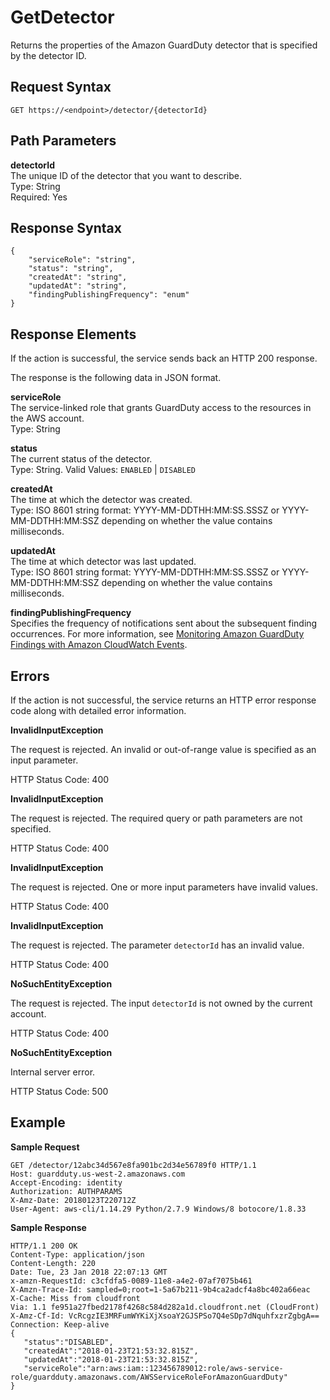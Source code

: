 # GetDetector<a name="get-detector"></a>

Returns the properties of the Amazon GuardDuty detector that is specified by the detector ID\.

## Request Syntax<a name="get-detector-request-syntax"></a>

```
GET https://<endpoint>/detector/{detectorId}
```

## Path Parameters<a name="get-detector-path-parameters"></a>

**detectorId**  
The unique ID of the detector that you want to describe\.  
Type: String  
Required: Yes

## Response Syntax<a name="get-detector-response-syntax"></a>

```
{
    "serviceRole": "string",
    "status": "string",
    "createdAt": "string",
    "updatedAt": "string",
    "findingPublishingFrequency": "enum"
}
```

## Response Elements<a name="get-detector-response-parameters"></a>

If the action is successful, the service sends back an HTTP 200 response\.

 The response is the following data in JSON format\.

**serviceRole**  
The service\-linked role that grants GuardDuty access to the resources in the AWS account\.   
Type: String

**status**  
The current status of the detector\.  
Type: String\. Valid Values: `ENABLED` \| `DISABLED`

**createdAt**  
The time at which the detector was created\.  
Type: ISO 8601 string format: YYYY\-MM\-DDTHH:MM:SS\.SSSZ or YYYY\-MM\-DDTHH:MM:SSZ depending on whether the value contains milliseconds\.

**updatedAt**  
The time at which detector was last updated\.  
Type: ISO 8601 string format: YYYY\-MM\-DDTHH:MM:SS\.SSSZ or YYYY\-MM\-DDTHH:MM:SSZ depending on whether the value contains milliseconds\.

**findingPublishingFrequency**  
Specifies the frequency of notifications sent about the subsequent finding occurrences\. For more information, see [Monitoring Amazon GuardDuty Findings with Amazon CloudWatch Events](guardduty_findings_cloudwatch.md)\.

## Errors<a name="get-detector-errors"></a>

If the action is not successful, the service returns an HTTP error response code along with detailed error information\.

**InvalidInputException**

The request is rejected\. An invalid or out\-of\-range value is specified as an input parameter\.

HTTP Status Code: 400 

**InvalidInputException**

The request is rejected\. The required query or path parameters are not specified\.

HTTP Status Code: 400 

**InvalidInputException**

The request is rejected\. One or more input parameters have invalid values\.

HTTP Status Code: 400 

**InvalidInputException**

The request is rejected\. The parameter `detectorId` has an invalid value\.

HTTP Status Code: 400 

**NoSuchEntityException**

The request is rejected\. The input `detectorId` is not owned by the current account\.

HTTP Status Code: 400 

**NoSuchEntityException**

Internal server error\.

HTTP Status Code: 500 

## Example<a name="get-detector-example"></a>

**Sample Request**

```
GET /detector/12abc34d567e8fa901bc2d34e56789f0 HTTP/1.1
Host: guardduty.us-west-2.amazonaws.com
Accept-Encoding: identity
Authorization: AUTHPARAMS
X-Amz-Date: 20180123T220712Z
User-Agent: aws-cli/1.14.29 Python/2.7.9 Windows/8 botocore/1.8.33
```

**Sample Response**

```
HTTP/1.1 200 OK
Content-Type: application/json
Content-Length: 220
Date: Tue, 23 Jan 2018 22:07:13 GMT
x-amzn-RequestId: c3cfdfa5-0089-11e8-a4e2-07af7075b461
X-Amzn-Trace-Id: sampled=0;root=1-5a67b211-9b4ca2adcf4a8bc402a66eac
X-Cache: Miss from cloudfront
Via: 1.1 fe951a27fbed2178f4268c584d282a1d.cloudfront.net (CloudFront)
X-Amz-Cf-Id: VcRcgzIE3MRFumWYKiXjXsoaY2GJSPSo7Q4eSDp7dNquhfxzrZgbgA==
Connection: Keep-alive
{  
   "status":"DISABLED",
   "createdAt":"2018-01-23T21:53:32.815Z",
   "updatedAt":"2018-01-23T21:53:32.815Z",
   "serviceRole":"arn:aws:iam::123456789012:role/aws-service-role/guardduty.amazonaws.com/AWSServiceRoleForAmazonGuardDuty"
}
```